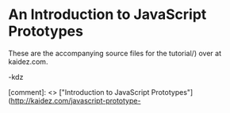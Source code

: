 # An Introduction to JavaScript Prototypes

These are the accompanying source files for the tutorial/) over at kaidez.com.

-kdz

[comment]: <> ["Introduction to JavaScript Prototypes"](http://kaidez.com/javascript-prototype-